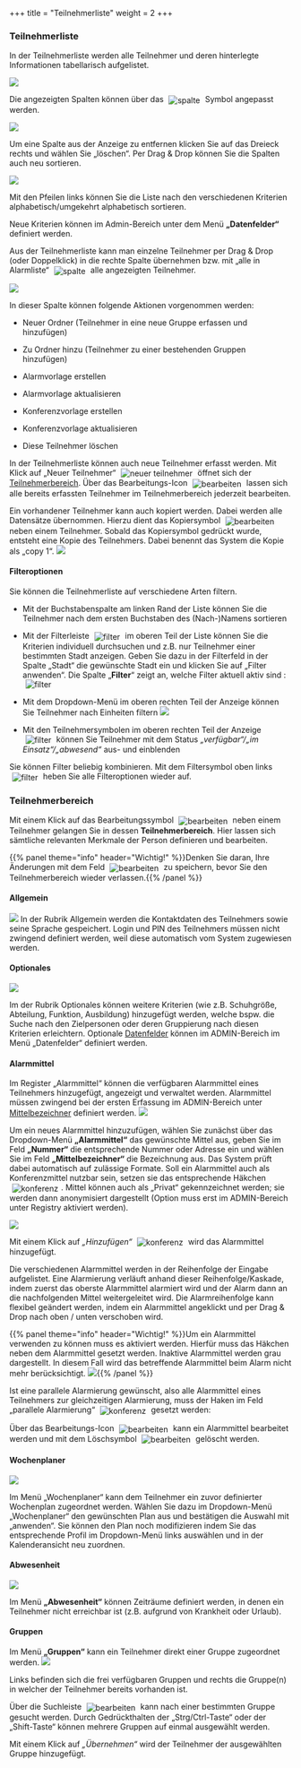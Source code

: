 +++
title = "Teilnehmerliste"
weight = 2
+++


<a name="teilnehmerliste"></a>
### Teilnehmerliste 

In der Teilnehmerliste werden alle Teilnehmer und deren hinterlegte Informationen tabellarisch aufgelistet. 

![](/img/mutieren_mutation_teilnehmerliste.png?width=900px&classes=shadow)

Die angezeigten Spalten können über das <img src="/img/mutieren_mutation_teilnehmerliste_spalten_anpassen1.png" alt="spalte" style='vertical-align:middle;display:inline;margin:0px 5px; '>
Symbol angepasst werden. 

![](/img/mutieren_mutation_teilnehmerliste_spalten_anpassen2.png?classes=shadow)


  
Um eine Spalte aus der Anzeige zu entfernen klicken Sie auf das Dreieck rechts und wählen Sie „löschen“. Per Drag & Drop können Sie die Spalten auch neu sortieren.

![](/img/mutieren_mutation_teilnehmerliste_spalten_anpassen3.png)

Mit den Pfeilen links können Sie die Liste nach den verschiedenen Kriterien alphabetisch/umgekehrt alphabetisch sortieren.  



Neue Kriterien können im Admin-Bereich unter dem Menü **„Datenfelder“** definiert werden. 

  


Aus der Teilnehmerliste kann man einzelne Teilnehmer per Drag & Drop
(oder Doppelklick) in die rechte Spalte übernehmen bzw. mit „alle in Alarmliste“ <img src="/img/mutieren_mutation_teilnehmerliste_alle_in_alarmliste.png" alt="spalte" style='vertical-align:middle;display:inline;margin:0px 5px; '> alle angezeigten 
Teilnehmer.

![](/img/mutieren_mutation_teilnehmerliste_teilnehmer.png?classes=shadow)

In dieser Spalte können folgende Aktionen vorgenommen werden:

- Neuer Ordner (Teilnehmer in eine neue Gruppe erfassen und hinzufügen)

- Zu Ordner hinzu (Teilnehmer zu einer bestehenden Gruppen hinzufügen)

- Alarmvorlage erstellen

- Alarmvorlage aktualisieren

- Konferenzvorlage erstellen

- Konferenzvorlage aktualisieren

- Diese Teilnehmer löschen

In der Teilnehmerliste können auch neue Teilnehmer erfasst werden. Mit Klick auf „Neuer
Teilnehmer“ <img src="/img/mutieren_mutation_teilnehmerliste_neuer_teilnehmer.png" alt="neuer teilnehmer" style='vertical-align:middle;display:inline;margin:0px 5px; '>
öffnet sich der [Teilnehmerbereich](#teilnehmerbereich). Über das Bearbeitungs-Icon
<img src="/img/bearbeitungsicon.png" alt="bearbeiten" style='vertical-align:middle;display:inline;margin:0px 5px; '>
lassen sich alle bereits erfassten Teilnehmer im Teilnehmerbereich
jederzeit bearbeiten.

Ein vorhandener Teilnehmer kann auch kopiert werden. Dabei werden
alle Datensätze übernommen. Hierzu dient das Kopiersymbol <img src="/img/kopiersymbol.png" alt="bearbeiten" style='vertical-align:middle;display:inline;margin:0px 5px; '> neben einem Teilnehmer.
Sobald das Kopiersymbol gedrückt wurde, entsteht eine Kopie des
Teilnehmers. Dabei benennt das System die Kopie als „copy 1“.
![](/img/mutieren_mutation_teilnehmerliste_teilnehmer_kopieren.png?classes=shadow)





#### Filteroptionen

Sie können die Teilnehmerliste auf verschiedene Arten filtern.
 
 - Mit der Buchstabenspalte am linken Rand der Liste können Sie die Teilnehmer nach dem ersten Buchstaben des (Nach-)Namens sortieren
 
 - Mit der Filterleiste <img src="/img/mutieren_mutation_teilnehmerliste_filter1.png" alt="filter" style='vertical-align:middle;display:inline;margin:0px 5px; '>
im oberen Teil der Liste können Sie die Kriterien individuell durchsuchen und z.B. nur Teilnehmer einer bestimmten Stadt anzeigen. Geben Sie dazu in der Filterfeld in der Spalte „Stadt“ die gewünschte Stadt ein und klicken Sie 
auf „Filter anwenden“. Die Spalte „**Filter**“ zeigt an, welche Filter aktuell aktiv sind :<img src="/img/mutieren_mutation_teilnehmerliste_filter2.png" alt="filter" style='vertical-align:middle;display:inline;margin:0px 5px; '> 

 - Mit dem Dropdown-Menü im oberen rechten Teil der Anzeige können Sie Teilnehmer nach Einheiten filtern ![](/img/mutieren_mutation_teilnehmerliste_filter3.png?classes=shadow)
 
 - Mit den Teilnehmersymbolen im oberen rechten Teil der Anzeige <img src="/img/mutieren_mutation_teilnehmerliste_filter4.png" alt="filter" style='vertical-align:middle;display:inline;margin:0px 5px; '> können Sie 
	Teilnehmer mit dem Status *„verfügbar“/„im Einsatz“/„abwesend“* aus- und einblenden
	
Sie können Filter beliebig kombinieren. Mit dem Filtersymbol oben links <img src="/img/mutieren_mutation_teilnehmerliste_filter_aufheben.png" alt="filter" style='vertical-align:middle;display:inline;margin:0px 5px; '> heben Sie alle Filteroptionen wieder auf.






<a name="teilnehmerbereich"></a>
### Teilnehmerbereich 

Mit einem Klick auf das Bearbeitungssymbol <img src="/img/bearbeitungsicon.png" alt="bearbeiten" style='vertical-align:middle;display:inline;margin:0px 5px; '> neben einem Teilnehmer
gelangen Sie in dessen **Teilnehmerbereich**. Hier lassen sich sämtliche relevanten Merkmale der Person definieren und bearbeiten.   

{{% panel theme="info" header="Wichtig!" %}}Denken Sie daran, Ihre Änderungen mit dem Feld <img src="/img/teilnehmerbereich_speichern.png" alt="bearbeiten" style='vertical-align:middle;display:inline;margin:0px 5px;'> zu speichern, bevor Sie
den Teilnehmerbereich wieder verlassen.{{% /panel %}}



<a name="allgemein"></a>
#### Allgemein

![](/img/mutieren_mutation_teilnehmerliste_teilnehmerbereich_allgemein.png?classes=shadow&width=700px)
In der Rubrik Allgemein werden die Kontaktdaten des Teilnehmers sowie seine Sprache gespeichert.
Login und PIN des Teilnehmers müssen nicht zwingend definiert
werden, weil diese automatisch vom System zugewiesen werden.

<a name="optionales"></a>
#### Optionales

![](/img/mutieren_mutation_teilnehmerliste_teilnehmerbereich_optionales.png?classes=shadow&width=700px)

Im der Rubrik Optionales können weitere Kriterien (wie z.B. Schuhgröße, Abteilung,
Funktion, Ausbildung) hinzugefügt werden, welche bspw. die Suche nach
den Zielpersonen oder deren Gruppierung nach diesen
Kriterien erleichtern. Optionale [Datenfelder](/admin/datenfelder/) können im ADMIN-Bereich im Menü „Datenfelder“ definiert werden.

<a name="alarmmittel"></a>
#### Alarmmittel

Im Register „Alarmmittel“ können die verfügbaren Alarmmittel eines Teilnehmers hinzugefügt, angezeigt und verwaltet werden. Alarmmittel müssen zwingend bei der ersten Erfassung im ADMIN-Bereich unter [Mittelbezeichner](/admin/mittelbezeichner/)
 definiert werden.
![](/img/mutieren_mutation_teilnehmerliste_teilnehmerbereich_alarmmittel.png?classes=shadow&width=700px)

Um ein neues Alarmmittel hinzuzufügen, wählen Sie zunächst über das Dropdown-Menü **„Alarmmittel“** das gewünschte Mittel aus, geben Sie im  Feld **„Nummer“** die entsprechende Nummer oder Adresse ein und wählen Sie im Feld **„Mittelbezeichner“**
die Bezeichnung aus. Das System prüft dabei automatisch auf zulässige Formate. Soll ein Alarmmittel auch als Konferenzmittel nutzbar sein, setzen sie das entsprechende Häkchen
<img src="/img/mutieren_mutation_teilnehmerliste_teilnehmerbereich_alarmmittel_konferenzmittel.png" alt="konferenz" style='vertical-align:middle;display:inline;margin:0px 5px; '>. Mittel können auch als „Privat“ gekennzeichnet werden; 
sie werden dann anonymisiert dargestellt (Option muss erst im ADMIN-Bereich unter Registry aktiviert werden).

![](/img/mutieren_mutation_teilnehmerliste_teilnehmerbereich_alarmmittel_neu.png)

Mit einem Klick auf *„Hinzufügen“*
<img src="/img/mutieren_mutation_teilnehmerliste_teilnehmerbereich_alarmmittel_hinzufuegen.png" alt="konferenz" style='vertical-align:middle;display:inline;margin:0px 5px; '>  wird das Alarmmittel hinzugefügt.

 
Die verschiedenen Alarmmittel werden in der Reihenfolge der Eingabe aufgelistet. Eine Alarmierung verläuft anhand dieser Reihenfolge/Kaskade, indem
zuerst das oberste Alarmmittel alarmiert wird und der Alarm dann an die
nachfolgenden Mittel weitergeleitet wird. Die Alarmreihenfolge kann
flexibel geändert werden, indem ein Alarmmittel angeklickt und per Drag
& Drop nach oben / unten verschoben wird.   

{{% panel theme="info" header="Wichtig!" %}}Um ein Alarmmittel verwenden zu können muss es aktiviert werden. Hierfür muss das Häkchen neben dem Alarmmittel gesetzt werden. Inaktive Alarmmittel werden grau dargestellt. In diesem Fall wird das betreffende Alarmmittel beim Alarm nicht mehr
berücksichtigt.
![](/img/mutieren_mutation_teilnehmerliste_teilnehmerbereich_alarmmittel_alarmreihenfolge.png?classes=shadow){{% /panel %}}

 
Ist eine parallele Alarmierung gewünscht, also alle Alarmmittel eines
Teilnehmers zur gleichzeitigen Alarmierung, muss der Haken im Feld
„parallele Alarmierung“ <img src="/img/mutieren_mutation_teilnehmerliste_teilnehmerbereich_alarmmittel_parallel.png" alt="konferenz" style='vertical-align:middle;display:inline;margin:0px 5px; '> gesetzt werden:

Über das Bearbeitungs-Icon <img src="/img/bearbeitungsicon.png" alt="bearbeiten" style='vertical-align:middle;display:inline;margin:0px 5px; '> kann ein Alarmmittel bearbeitet werden und mit dem 
Löschsymbol <img src="/img/loesch-icon.png" alt="bearbeiten" style='vertical-align:middle;display:inline;margin:0px 5px; '> gelöscht werden.


#### Wochenplaner

![](/img/mutieren_mutation_teilnehmerliste_teilnehmerbereich_wochenplaner.png?classes=shadow&width=700px)

Im Menü „Wochenplaner“ kann dem Teilnehmer ein zuvor definierter Wochenplan zugeordnet werden. Wählen Sie dazu im Dropdown-Menü „Wochenplaner“ den gewünschten Plan aus und bestätigen die Auswahl mit „anwenden“. Sie können den Plan noch modifizieren indem
Sie das entsprechende Profil im Dropdown-Menü links auswählen und in der Kalenderansicht neu zuordnen.

<a name="abwesenheit"></a>
#### Abwesenheit

![](/img/mutieren_mutation_teilnehmerliste_teilnehmerbereich_abwesenheit.png?classes=shadow&width=700px)

Im Menü **„Abwesenheit“** können Zeiträume definiert werden, in denen ein Teilnehmer nicht erreichbar ist (z.B. aufgrund von Krankheit oder Urlaub).

<a name="gruppen"></a>
#### Gruppen

Im Menü **„Gruppen“** kann ein Teilnehmer direkt einer Gruppe zugeordnet werden. 
![](/img/mutieren_mutation_teilnehmerliste_teilnehmerbereich_gruppen.png?width=700px&classes=shadow)

Links befinden sich die frei verfügbaren Gruppen und rechts die
Gruppe(n) in welcher der Teilnehmer bereits vorhanden ist.

Über die Suchleiste <img src="/img/mutieren_mutation_teilnehmerliste_teilnehmerbereich_gruppen_suchen.png" alt="bearbeiten" style='vertical-align:middle;display:inline;margin:0px 5px; '> kann nach einer bestimmten Gruppe gesucht werden. Durch Gedrückthalten der „Strg/Ctrl-Taste“ 
oder der „Shift-Taste“ können mehrere Gruppen auf einmal ausgewählt werden. 
  
Mit einem Klick auf *„Übernehmen“* wird der Teilnehmer der ausgewählten Gruppe hinzugefügt.



